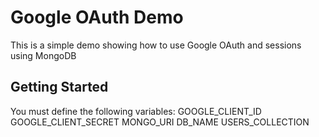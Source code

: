 # Google OAuth Demo

This is a simple demo showing how to use Google OAuth and sessions using MongoDB

## Getting Started

You must define the following variables:
GOOGLE_CLIENT_ID
GOOGLE_CLIENT_SECRET
MONGO_URI
DB_NAME
USERS_COLLECTION
